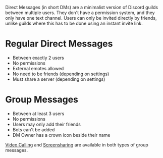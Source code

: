<!-- TITLE:Direct Messages -->
<!-- SUBTITLE: Information about Direct Messages (DMs) on Discord -->

Direct Messages (in short DMs) are a minimalist version of Discord guilds between multiple users. They don't have a permission system, and they only have one text channel. Users can only be invited directly by friends, unlike guilds where this has to be done using an instant invite link.

# Regular Direct Messages
* Between exactly 2 users
* No permissions
* External emotes allowed
* No need to be friends (depending on settings)
* Must share a server (depending on settings)
# Group Messages
* Between at least 3 users
* No permissions
* Users may only add their friends
* Bots can't be added
* DM Owner has a crown icon beside their name

[Video Calling](/video-chat) and [Screensharing](/screensharing) are available in both types of group messages.